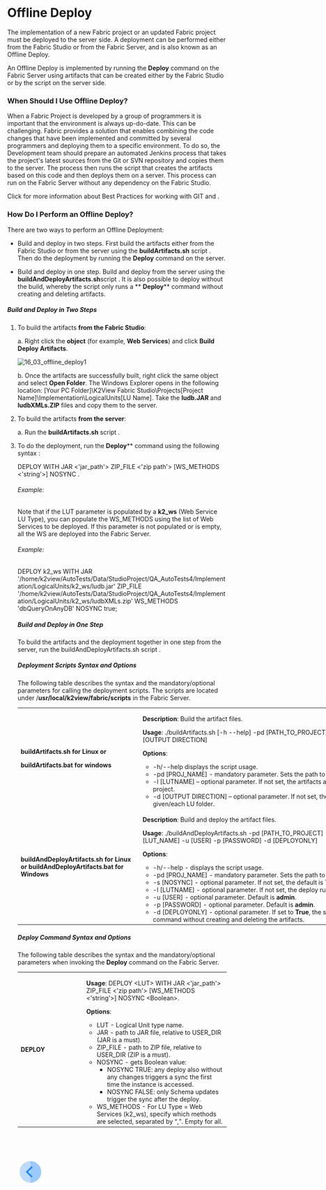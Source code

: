 # Offline Deploy

The implementation of a new Fabric project or an updated Fabric project must be deployed to the server side. A deployment can be performed either from the Fabric Studio <!--add link to 16.2 --> or from the Fabric Server, and is also known as an Offline Deploy. 

An Offline Deploy is implemented by running the **Deploy** command on the Fabric Server using artifacts that can be created either by the Fabric Studio or by the script on the server side.

### When Should I Use Offline Deploy?

When a Fabric Project is developed by a group of programmers it is important that the environment is always up-do-date. This can be challenging. Fabric provides a solution that enables combining the code changes that have been implemented and committed by several programmers and deploying them to a specific environment. To do so, the Development team should prepare an automated Jenkins process that takes the project's latest sources from the Git or SVN repository and copies them to the server. The process then runs the script that creates the artifacts based on this code and then deploys them on a server. This process can run on the Fabric Server without any dependency on the Fabric Studio. 

Click for more information about Best Practices for working with GIT and <!--add link to 9.7 Best Practices for working with GIT and SVN--> .

### How Do I Perform an Offline Deploy?

There are two ways to perform an Offline Deployment:

- Build and deploy in two steps. First build the artifacts either from the Fabric Studio or from the server using the **buildArtifacts.sh**<!--add link to sub-section here--> script . Then do the deployment by running the **Deploy** command on the server.

- Build and deploy in one step. Build and deploy from the server using the **buildAndDeployArtifacts.sh**<!--add link to sub-section here-->script . It is also possible to deploy without the build, whereby the script only runs a ** **Deploy**** command without creating and deleting artifacts.

##### Build and Deploy in Two Steps

1. To build the artifacts **from the Fabric Studio**:

   a. Right click the **object** (for example, **Web Services**) and click **Build Deploy Artifacts**.

   ![16_03_offline_deploy1](C:\K2View-Academy\articles\16_deploy_fabric\images\16_03_offline_deploy1.png)

   b. Once the artifacts are successfully built, right click the same object and select **Open Folder**. The Windows Explorer opens in the following location: [Your PC Folder]\K2View Fabric Studio\Projects\[Project Name]\Implementation\LogicalUnits\[LU Name]. Take the **ludb.JAR** and **ludbXMLs.ZIP** files and copy them to the server.

2. To build the artifacts **from the server**:

   a. Run the **buildArtifacts.sh** <!--add link to sub-section here--> script .

3. To do the deployment, run the **Deploy**** command using the following syntax <!--add link to sub-section here-->:

   DEPLOY <LUT> WITH JAR <'jar_path'> ZIP_FILE <'zip path'> [WS_METHODS <'string'>] NOSYNC <Boolean>.

   ###### Example:

   <!--TO ADD AN EXAMPLE-->

   Note that if the LUT parameter is populated by a **k2_ws** (Web Service LU Type), you can populate the WS_METHODS using the list of Web Services to be deployed. If this parameter is not populated or is empty, all the WS are deployed into the Fabric Server.

   ###### Example:

   <!--TO ADD AN EXAMPLE-->

   DEPLOY k2_ws WITH JAR '/home/k2view/AutoTests/Data/StudioProject/QA_AutoTests4/Implementation/LogicalUnits/k2_ws/ludb.jar' ZIP_FILE '/home/k2view/AutoTests/Data/StudioProject/QA_AutoTests4/Implementation/LogicalUnits/k2_ws/ludbXMLs.zip' WS_METHODS 'dbQueryOnAnyDB' NOSYNC true;

   ##### Build and Deploy in One Step

   To build the artifacts and the deployment together in one step from the server, run the buildAndDeployArtifacts.sh script  <!--add link to sub-section here-->.

   

   ##### Deployment Scripts Syntax and Options

   The following table describes the syntax and the mandatory/optional parameters for calling the deployment scripts. The scripts are located under /**usr/local/k2view/fabric/scripts** in the Fabric Server.

   <table style="width: 900px;">
<tbody>
   <tr>
<td style="width: 270px;">
   <p style="text-align: left;"><h4>
       <strong>buildArtifacts.sh</strong> for Linux or</p>
   <p><strong>buildArtifacts.bat</strong> for windows</p>
   </td>
   <td style="width: 630px;">
   <p><strong>Description</strong>: Build the artifact files.</p>
   <p><strong>Usage</strong>: ./buildArtifacts.sh&nbsp;[-h --help] -pd [PATH_TO_PROJECT] -l [LUTNAME] -d [OUTPUT DIRECTION]</p>
   <p><strong>Options</strong>:</p>
   <ul>
   <li>-h/--help displays the script usage.</li>
   <li>-pd [PROJ_NAME] - mandatory parameter. Sets the path to the project.</li>
   <li>-l [LUTNAME] &ndash; optional parameter. If not set, the artifacts are created for the entire project.</li>
   <li>-d [OUTPUT DIRECTION] &ndash; optional parameter. If not set, the artifacts are created in the given/each LU folder.</li>
   </ul>
   </td>
   </tr>
   <tr>
   <td style="width: 189px;"><h4>
   <p><strong>buildAndDeployArtifacts.sh</strong> for Linux or <strong>buildAndDeployArtifacts.bat</strong> for Windows</p>
   </td>
   <td style="width: 401px;">
   <p><strong>Description</strong>: Build and deploy the artifact files.</p>
   <p><strong>Usage</strong>: ./buildAndDeployArtifacts.sh -pd [PATH_TO_PROJECT] -s [NOSYNC] -l [LUT_NAME] -u [USER] -p [PASSWORD] -d [DEPLOYONLY]</p>
   <p><strong>Options</strong>:</p>
   <ul>
   <li>-h/--help - displays the script usage.</li>
   <li>-pd [PROJ_NAME] - mandatory parameter. Sets the path to the project.</li>
   <li>-s [NOSYNC] - optional parameter. If not set, the default is True.</li>
   <li>-l [LUTNAME] - optional parameter. If not set, the deploy runs for the entire project.</li>
   <li>-u [USER] - optional parameter. Default is <strong>admin</strong>.</li>
   <li>-p [PASSWORD] - optional parameter. Default is <strong>admin</strong>.</li>
   <li>-d [DEPLOYONLY] - optional parameter. If set to <strong>True</strong>, the script only runs a <strong>deploy</strong> command without creating and deleting the artifacts.</li>
   </ul>
   </td>
   </tr>
   </tbody>
   </table>
   
   ##### Deploy Command Syntax and Options
   
   The following table describes the syntax and the mandatory/optional parameters when invoking the **Deploy** command on the Fabric Server.
   
   <table width="900px">
   <tbody>
   <tr>
   <td width="270px">
   <p><strong>DEPLOY</strong></p>
   </td>
   <td width="630px">
   <p><strong>Usage</strong>: DEPLOY &lt;LUT&gt; WITH JAR &lt;'jar_path'&gt; ZIP_FILE &lt;'zip path'&gt; [WS_METHODS &lt;'string'&gt;] NOSYNC &lt;Boolean&gt;.</p>
   <p><strong>Options</strong>:</p>
   <ul>
   <li>LUT - Logical Unit type name.</li>
   <li>JAR - path to JAR file, relative to USER_DIR (JAR is a must).</li>
   <li>ZIP_FILE - path to ZIP file, relative to USER_DIR (ZIP is a must).</li>
   <li>NOSYNC - gets Boolean value:
   <ul>
   <li>NOSYNC TRUE: any deploy also without any changes triggers a sync the first time the instance is accessed.</li>
   <li>NOSYNC FALSE: only Schema updates trigger the sync after the deploy.</li>
   </ul>
   </li>
   <li>WS_METHODS - For LU Type = Web Services (k2_ws), specify which methods are selected, separated by &ldquo;,&rdquo;. Empty for all.</li>
   </ul>
   </td>
   </tr>
   </tbody>
   </table>
   <p>&nbsp;</p>
   <p>&nbsp;</p>

[![Previous](/articles/images/Previous.png)](/articles/16_deploy_fabric/02_deploy_from_Fabric_Studio.md)